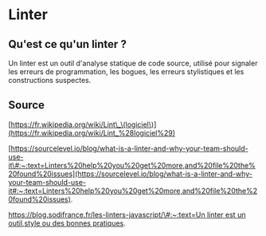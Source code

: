 # Linter

## Qu'est ce qu'un linter ?

Un linter est un outil d'analyse statique de code source, utilisé pour signaler les erreurs de programmation, les bogues, les erreurs stylistiques et les constructions suspectes.

## Source

[https://fr.wikipedia.org/wiki/Lint\_\(logiciel\)](https://fr.wikipedia.org/wiki/Lint_%28logiciel%29)

[https://sourcelevel.io/blog/what-is-a-linter-and-why-your-team-should-use-it\#:~:text=Linters%20help%20you%20get%20more,and%20file%20the%20found%20issues](https://sourcelevel.io/blog/what-is-a-linter-and-why-your-team-should-use-it#:~:text=Linters%20help%20you%20get%20more,and%20file%20the%20found%20issues).

[https://blog.sodifrance.fr/les-linters-javascript/\#:~:text=Un linter est un outil,style ou des bonnes pratiques](https://blog.sodifrance.fr/les-linters-javascript/#:~:text=Un%20linter%20est%20un%20outil,style%20ou%20des%20bonnes%20pratiques).

